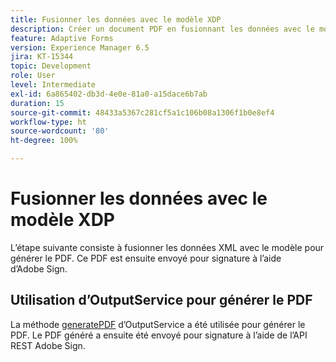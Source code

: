 ```yaml
---
title: Fusionner les données avec le modèle XDP
description: Créer un document PDF en fusionnant les données avec le modèle
feature: Adaptive Forms
version: Experience Manager 6.5
jira: KT-15344
topic: Development
role: User
level: Intermediate
exl-id: 6a865402-db3d-4e0e-81a0-a15dace6b7ab
duration: 15
source-git-commit: 48433a5367c281cf5a1c106b08a1306f1b0e8ef4
workflow-type: ht
source-wordcount: '80'
ht-degree: 100%

---
```


# Fusionner les données avec le modèle XDP

L’étape suivante consiste à fusionner les données XML avec le modèle pour générer le PDF. Ce PDF est ensuite envoyé pour signature à l’aide d’Adobe Sign.

## Utilisation d’OutputService pour générer le PDF

La méthode [generatePDF](https://developer.adobe.com/experience-manager/reference-materials/6-5/forms/javadocs/com/adobe/fd/output/api/OutputService.html#generatePDFOutput-com.adobe.aemfd.docmanager.Document-com.adobe.aemfd.docmanager.Document-com.adobe.fd.output.api.PDFOutputOptions-) d’OutputService a été utilisée pour générer le PDF.
Le PDF généré a ensuite été envoyé pour signature à l’aide de l’API REST Adobe Sign.
